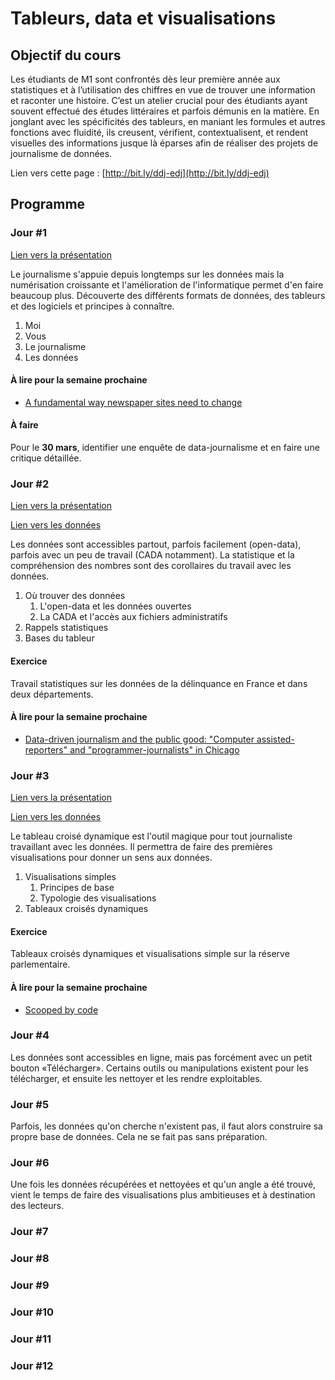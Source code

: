 # Tableurs, data et visualisations

## Objectif du cours

Les étudiants de M1 sont confrontés dès leur première année aux statistiques et à l’utilisation des chiffres en vue de trouver une information et raconter une histoire. C’est un atelier crucial pour des étudiants ayant souvent effectué des études littéraires et parfois démunis en la matière. En jonglant avec les spécificités des tableurs, en maniant les formules et autres fonctions avec fluidité, ils creusent, vérifient, contextualisent, et rendent visuelles des informations jusque là éparses afin de réaliser des projets de journalisme de données.

Lien vers cette page : [http://bit.ly/ddj-edj](http://bit.ly/ddj-edj)

## Programme

### Jour #1

[Lien vers la présentation](https://docs.google.com/presentation/d/1howbkquEKe2EkijXdKUjlTff2A3AlNjfpo5rvxkgT6c/edit?usp=sharing)

Le journalisme s'appuie depuis longtemps sur les données mais la numérisation croissante et l'amélioration de l'informatique permet d'en faire beaucoup plus. Découverte des différents formats de données, des tableurs et des logiciels et principes à connaître.

1. Moi
2. Vous
3. Le journalisme
4. Les données

#### À lire pour la semaine prochaine

* [A fundamental way newspaper sites need to change](http://www.holovaty.com/writing/fundamental-change/)

#### À faire

Pour le **30 mars**, identifier une enquête de data-journalisme et en faire une critique détaillée.

### Jour #2

[Lien vers la présentation](https://docs.google.com/presentation/d/1pOMEOnPR89pLqWAQWqUeIfOmvZmaFfrTascJsWe2OZw/edit#slide=id.p)

[Lien vers les données](./Jour%202)

Les données sont accessibles partout, parfois facilement (open-data), parfois avec un peu de travail (CADA notamment). La statistique et la compréhension des nombres sont des corollaires du travail avec les données.

1. Où trouver des données
	1. L'open-data et les données ouvertes
	2. La CADA et l'accès aux fichiers administratifs
2. Rappels statistiques
3. Bases du tableur

#### Exercice

Travail statistiques sur les données de la délinquance en France et dans deux départements.

#### À lire pour la semaine prochaine

* [Data-driven journalism and the public good: "Computer assisted-reporters" and "programmer-journalists" in Chicago](https://pdfs.semanticscholar.org/c3ee/e63d4448c4994837a994faf92c0f878e0369.pdf)

### Jour #3

[Lien vers la présentation](https://docs.google.com/presentation/d/1cBKnUDH95O6SHNc1DEAQ8extTk9Lf8gfGx4DbPkCIWs/edit?usp=sharing)

[Lien vers les données](./Jour%203)

Le tableau croisé dynamique est l'outil magique pour tout journaliste travaillant avec les données. Il permettra de faire des premières visualisations pour donner un sens aux données.

1. Visualisations simples
	1. Principes de base
	2. Typologie des visualisations
2. Tableaux croisés dynamiques

#### Exercice

Tableaux croisés dynamiques et visualisations simple sur la réserve parlementaire.

#### À lire pour la semaine prochaine

* [Scooped by code](http://www.niemanlab.org/2013/12/scooped-by-code/)

### Jour #4

Les données sont accessibles en ligne, mais pas forcément avec un petit bouton «Télécharger». Certains outils ou manipulations existent pour les télécharger, et ensuite les nettoyer et les rendre exploitables.

### Jour #5

Parfois, les données qu'on cherche n'existent pas, il faut alors construire sa propre base de données. Cela ne se fait pas sans préparation.

### Jour #6

Une fois les données récupérées et nettoyées et qu'un angle a été trouvé, vient le temps de faire des visualisations plus ambitieuses et à destination des lecteurs.

### Jour #7

### Jour #8

### Jour #9

### Jour #10

### Jour #11

### Jour #12